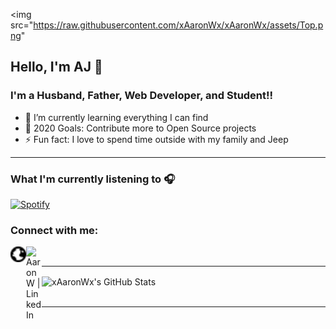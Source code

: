 <img src="https://raw.githubusercontent.com/xAaronWx/xAaronWx/assets/Top.png"

## Hello, I'm AJ 👋


### I'm a Husband, Father, Web Developer, and Student!!

- 🌱 I’m currently learning everything I can find
- 🥅 2020 Goals: Contribute more to Open Source projects
- ⚡ Fun fact: I love to spend time outside with my family and Jeep

---

### What I'm currently listening to 🎧
[![Spotify](https://spotify-playlist.xaaronwx.vercel.app//api/spotify)](https://open.spotify.com/user/USER_NAME)


### Connect with me:

[<img align="left" alt="AaronW | Carbonmade" width="25px" src="https://raw.githubusercontent.com/iconic/open-iconic/master/svg/globe.svg" />][website]

[<img align="left" alt="AaronW | LinkedIn" width="25px" src="https://cdn.jsdelivr.net/npm/simple-icons@v3/icons/linkedin.svg" />][linkedin]

<br />

<!-- ### What I'm currently working on: -->
<!--START_SECTION:activity-->

---

<img align="center" alt="xAaronWx's GitHub Stats" src="https://github-readme-stats.xaaronwx.vercel.app/api?username=xAaronWx&hide=issues&show_icons=true&theme=vue-dark&hide_border=true" />

<!-- ### Languages and Tools:

[<img align="left" alt="Gatsby" width="26px" src="https://raw.githubusercontent.com/github/explore/e94815998e4e0713912fed477a1f346ec04c3da2/topics/gatsby/gatsby.png" />][webdevplaylist]
[<img align="left" alt="GraphQL" width="26px" src="https://raw.githubusercontent.com/github/explore/80688e429a7d4ef2fca1e82350fe8e3517d3494d/topics/graphql/graphql.png" />][webdevplaylist]
[<img align="left" alt="Node.js" width="26px" src="https://raw.githubusercontent.com/github/explore/80688e429a7d4ef2fca1e82350fe8e3517d3494d/topics/nodejs/nodejs.png" />][webdevplaylist]
[<img align="left" alt="Deno" width="26px" src="https://raw.githubusercontent.com/github/explore/361e2821e2dea67711cde99c9c40ed357061cf27/topics/deno/deno.png" />][webdevplaylist]
[<img align="left" alt="SQL" width="26px" src="https://raw.githubusercontent.com/github/explore/80688e429a7d4ef2fca1e82350fe8e3517d3494d/topics/sql/sql.png" />][webdevplaylist]
[<img align="left" alt="MySQL" width="26px" src="https://raw.githubusercontent.com/github/explore/80688e429a7d4ef2fca1e82350fe8e3517d3494d/topics/mysql/mysql.png" />][webdevplaylist]
[<img align="left" alt="MongoDB" width="26px" src="https://raw.githubusercontent.com/github/explore/80688e429a7d4ef2fca1e82350fe8e3517d3494d/topics/mongodb/mongodb.png" />][webdevplaylist]
[<img align="left" alt="Git" width="26px" src="https://raw.githubusercontent.com/github/explore/80688e429a7d4ef2fca1e82350fe8e3517d3494d/topics/git/git.png" />][webdevplaylist]
[<img align="left" alt="GitHub" width="26px" src="https://raw.githubusercontent.com/github/explore/78df643247d429f6cc873026c0622819ad797942/topics/github/github.png" />][webdevplaylist]
[<img align="left" alt="Terminal" width="26px" src="https://raw.githubusercontent.com/github/explore/80688e429a7d4ef2fca1e82350fe8e3517d3494d/topics/terminal/terminal.png" />][webdevplaylist] -->

<br />
<br />

---

<!-- Link Definitions -->

[website]: https://aaronjwhite.carbonmade.com/
[linkedin]: https://www.linkedin.com/in/aaronj-white/
